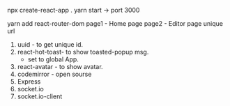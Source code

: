 npx create-react-app .
yarn start -> port 3000

<!-- Need router to be setup for every page url -->
yarn add react-router-dom
page1 - Home page
page2 - Editor page unique url

<!-- instlling dependancies -->
1. uuid - to get unique id.
2. react-hot-toast- to show toasted-popup msg.
    - set <Toaster> to global App.
3. react-avatar - to show avatar.
4. codemirror - open sourse 
5. Express
6. socket.io
7. socket.io-client
